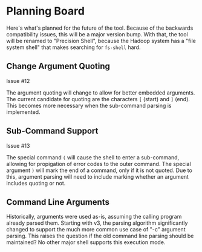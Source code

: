 # Planning Board

Here's what's planned for the future of the tool.  Because of the backwards compatibility issues, this will be a major version bump.  With that, the tool will be renamed to "Precision Shell", because the Hadoop system has a "file system shell" that makes searching for `fs-shell` hard.


## Change Argument Quoting

Issue #12

The argument quoting will change to allow for better embedded arguments.  The current candidate for quoting are the characters `[` (start) and `]` (end).  This becomes more necessary when the sub-command parsing is implemented.


## Sub-Command Support

Issue #13

The special command `(` will cause the shell to enter a sub-command, allowing for propigation of error codes to the outer command.  The special argument `)` will mark the end of a command, only if it is not quoted.  Due to this, argument parsing will need to include marking whether an argument includes quoting or not.


## Command Line Arguments

Historically, arguments were used as-is, assuming the calling program already parsed them.  Starting with v3, the parsing algorithm significantly changed to support the much more common use case of "-c" argument parsing.  This raises the question if the old command line parsing should be maintained?  No other major shell supports this execution mode.
